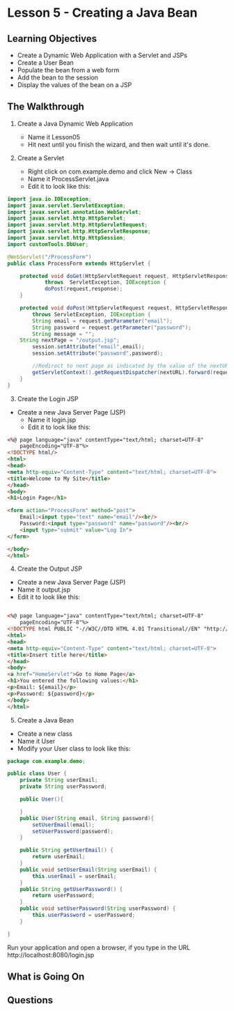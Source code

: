 <!-- enter lesson number and title below separated by hyphen-->
# Lesson 5 - Creating a Java Bean
## Learning Objectives
* Create a Dynamic Web Application with a Servlet and JSPs
* Create a User Bean
* Populate the bean from a web form
* Add the bean to the session
* Display the values of the bean on a JSP

## The Walkthrough

1. Create a Java Dynamic Web Application
	* Name it Lesson05
	* Hit next until you finish the wizard, and then wait until it's done.    

2. Create a Servlet
	* Right click on com.example.demo and click New -> Class
	* Name it ProcessServlet.java
	* Edit it to look like this:

```java
import java.io.IOException;
import javax.servlet.ServletException;
import javax.servlet.annotation.WebServlet;
import javax.servlet.http.HttpServlet;
import javax.servlet.http.HttpServletRequest;
import javax.servlet.http.HttpServletResponse;
import javax.servlet.http.HttpSession;
import customTools.DbUser;

@WebServlet("/ProcessForm")
public class ProcessForm extends HttpServlet {

	protected void doGet(HttpServletRequest request, HttpServletResponse response)
			throws	ServletException, IOException {
			doPost(request,response);
	}

	protected void doPost(HttpServletRequest request, HttpServletResponse response)
	    throws ServletException, IOException {
		String email = request.getParameter("email");
		String password = request.getParameter("password");
		String message = "";
    String nextPage = "/output.jsp";
		session.setAttribute("email",email);
		session.setAttribute("password",password);

		//Redirect to next page as indicated by the value of the nextURL variable
		getServletContext().getRequestDispatcher(nextURL).forward(request,response);
	}
}
```

3. Create the Login JSP
  * Create a new Java Server Page (JSP)
	* Name it login.jsp
	* Edit it to look like this:
```html
<%@ page language="java" contentType="text/html; charset=UTF-8"
    pageEncoding="UTF-8"%>
<!DOCTYPE html/>
<html>
<head>
<meta http-equiv="Content-Type" content="text/html; charset=UTF-8">
<title>Welcome to My Site</title>
</head>
<body>
<h1>Login Page</h1>

<form action="ProcessForm" method="post">
	Email:<input type="text" name="email"/><br/>
	Password:<input type="password" name="password"/><br/>
	<input type="submit" value="Log In">
</form>

</body>
</html>
```

4. Create the Output JSP
* Create a new Java Server Page (JSP)
* Name it output.jsp
* Edit it to look like this:
```html

<%@ page language="java" contentType="text/html; charset=UTF-8"
    pageEncoding="UTF-8"%>
<!DOCTYPE html PUBLIC "-//W3C//DTD HTML 4.01 Transitional//EN" "http://www.w3.org/TR/html4/loose.dtd">
<html>
<head>
<meta http-equiv="Content-Type" content="text/html; charset=UTF-8">
<title>Insert title here</title>
</head>
<body>
<a href="HomeServlet">Go to Home Page</a>
<h1>You entered the following values:</h1>
<p>Email: ${email}</p>
<p>Password: ${password}</p>
</body>
</html>
```
5. Create a Java Bean
* Create a new class
* Name it User
* Modify your User class to look like this:

```java
package com.example.demo;

public class User {
	private String userEmail;
	private String userPassword;

	public User(){

	}
	public User(String email, String password){
		setUserEmail(email);
		setUserPassword(password);
	}

	public String getUserEmail() {
		return userEmail;
	}
	public void setUserEmail(String userEmail) {
		this.userEmail = userEmail;
	}
	public String getUserPassword() {
		return userPassword;
	}
	public void setUserPassword(String userPassword) {
		this.userPassword = userPassword;
	}

}
```

Run your application and open a browser, if you type in the URL http://localhost:8080/login.jsp

## What is Going On



## Questions
